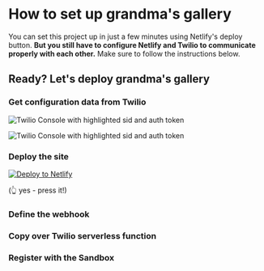 # How to set up grandma's gallery

You can set this project up in just a few minutes using Netlify's deploy button. **But you still have to configure Netlify and Twilio to communicate properly with each other.** Make sure to follow the instructions below.

## Ready? Let's deploy grandma's gallery

### Get configuration data from Twilio

![Twilio Console with highlighted sid and auth token](./twilio-console.jpg)

![Twilio Console with highlighted sid and auth token](./twilio-sandbox.jpg)

### Deploy the site

[![Deploy to Netlify](https://www.netlify.com/img/deploy/button.svg)](https://app.netlify.com/start/deploy?repository=https://github.com/stefanjudis/grandmas-gallery)

(👆 yes - press it!)

### Define the webhook

### Copy over Twilio serverless function

### Register with the Sandbox
